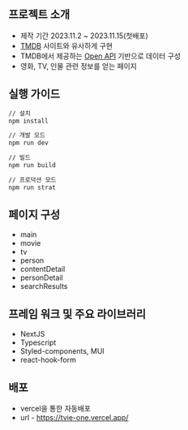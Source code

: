 ## 프로젝트 소개
- 제작 기간 2023.11.2 ~ 2023.11.15(첫배포)
- [TMDB](https://www.themoviedb.org/) 사이트와 유사하게 구현
- TMDB에서 제공하는 [Open API](https://developer.themoviedb.org/reference/intro/getting-started) 기반으로 데이터 구성
- 영화, TV, 인물 관련 정보를 얻는 페이지

## 실행 가이드

```bash
// 설치
npm install

// 개발 모드
npm run dev

// 빌드
npm run build

// 프로덕션 모드
npm run strat
```

## 페이지 구성

- main
- movie
- tv
- person
- contentDetail
- personDetail
- searchResults

## 프레임 워크 및 주요 라이브러리

- NextJS
- Typescript
- Styled-components, MUI
- react-hook-form

## 배포

- vercel을 통한 자동배포
- url - https://tvie-one.vercel.app/
